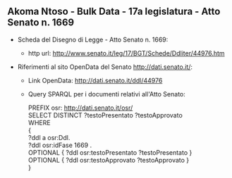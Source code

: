 ## Akoma Ntoso - Bulk Data - 17a legislatura - Atto Senato n. 1669 ##

* Scheda del Disegno di Legge - Atto Senato n. 1669:
	* http url: http://www.senato.it/leg/17/BGT/Schede/Ddliter/44976.htm

* Riferimenti al sito OpenData del Senato http://dati.senato.it/:
	* Link OpenData: http://dati.senato.it/ddl/44976
	* Query SPARQL per i documenti relativi all'Atto Senato:

        PREFIX osr: <http://dati.senato.it/osr/>  
		SELECT DISTINCT ?testoPresentato ?testoApprovato  
		WHERE  
		{  
		    ?ddl a osr:Ddl.  
		    ?ddl osr:idFase 1669 .  
		    OPTIONAL { ?ddl osr:testoPresentato ?testoPresentato }  
		    OPTIONAL { ?ddl osr:testoApprovato ?testoApprovato }  
		}
		